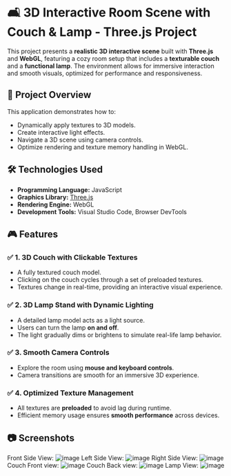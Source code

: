 # 🛋️ 3D Interactive Room Scene with Couch & Lamp - Three.js Project

This project presents a **realistic 3D interactive scene** built with **Three.js** and **WebGL**, featuring a cozy room setup that includes a **texturable couch** and a **functional lamp**. The environment allows for immersive interaction and smooth visuals, optimized for performance and responsiveness.

## 🚀 Project Overview

This application demonstrates how to:
- Dynamically apply textures to 3D models.
- Create interactive light effects.
- Navigate a 3D scene using camera controls.
- Optimize rendering and texture memory handling in WebGL.

## 🛠️ Technologies Used

- **Programming Language:** JavaScript
- **Graphics Library:** [Three.js](https://threejs.org/)
- **Rendering Engine:** WebGL
- **Development Tools:** Visual Studio Code, Browser DevTools

## 🎮 Features

### ✅ 1. 3D Couch with Clickable Textures
- A fully textured couch model.
- Clicking on the couch cycles through a set of preloaded textures.
- Textures change in real-time, providing an interactive visual experience.

### ✅ 2. 3D Lamp Stand with Dynamic Lighting
- A detailed lamp model acts as a light source.
- Users can turn the lamp **on and off**.
- The light gradually dims or brightens to simulate real-life lamp behavior.

### ✅ 3. Smooth Camera Controls
- Explore the room using **mouse and keyboard controls**.
- Camera transitions are smooth for an immersive 3D experience.

### ✅ 4. Optimized Texture Management
- All textures are **preloaded** to avoid lag during runtime.
- Efficient memory usage ensures **smooth performance** across devices.

## 📷 Screenshots

Front Side View:
![image](https://github.com/user-attachments/assets/b41cd8e1-3697-4905-9e12-016e9aee69eb)
Left Side View: 
![image](https://github.com/user-attachments/assets/05065f10-4445-4b74-82b3-9a1240f1ae45)
Right Side View: 
![image](https://github.com/user-attachments/assets/0c7d1e95-94be-4e81-9c28-d42a570f7280)
Couch Front view:
![image](https://github.com/user-attachments/assets/58d94ddc-4dec-4519-9cd3-463a226dfb65)
Couch Back view: 
![image](https://github.com/user-attachments/assets/496ca7b2-d187-4116-9fe3-11c495bda66e)
Lamp View: 
![image](https://github.com/user-attachments/assets/ee61dc53-61e2-4509-8a6c-e70a7f4fc504)

